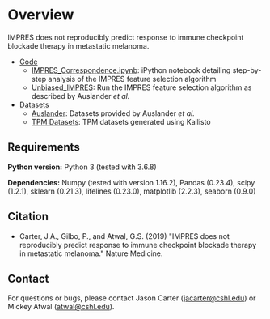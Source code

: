 # Overview

IMPRES does not reproducibly predict response to immune checkpoint blockade therapy in metastatic melanoma. 

* [Code](https://github.com/JasonACarter/IMPRES_Correspondence/tree/master/Code)
  * [IMPRES_Correspondence.ipynb](https://github.com/JasonACarter/IMPRES_Correspondence/tree/master/Code/IMPRES_Correspondence.ipynb): iPython notebook detailing step-by-step analysis of the IMPRES feature selection algorithm
  * [Unbiased_IMPRES](https://github.com/JasonACarter/IMPRES_Correspondence/tree/master/Code/Unbiased_IMPRES): Run the IMPRES feature selection algorithm as described by Auslander *et al.*
* [Datasets](https://github.com/JasonACarter/IMPRES_Correspondence/tree/master/Datasets)
  * [Auslander](https://github.com/JasonACarter/IMPRES_Correspondence/tree/master/Datasets/Auslander): Datasets provided by Auslander *et al.*
  * [TPM Datasets](https://github.com/JasonACarter/IMPRES_Correspondence/tree/master/Datasets/TPM_Datasets): TPM datasets generated using Kallisto
 
  
## Requirements
**Python version:** Python 3 (tested with 3.6.8)

**Dependencies:** Numpy (tested with version 1.16.2), Pandas (0.23.4), scipy (1.2.1), sklearn (0.21.3), lifelines (0.23.0), matplotlib (2.2.3), seaborn (0.9.0)

## Citation

* Carter, J.A., Gilbo, P., and Atwal, G.S. (2019) "IMPRES does not reproducibly predict response to immune checkpoint blockade therapy in metastatic melanoma." Nature Medicine. 

## Contact

For questions or bugs, please contact Jason Carter (jacarter@cshl.edu) or Mickey Atwal (atwal@cshl.edu). 
